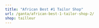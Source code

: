 ```yaml
---
title: "African Best #1 Tailor Shop"
url: /ganta/african-best-1-tailor-shop-2/
shop: tailleur
---
```

